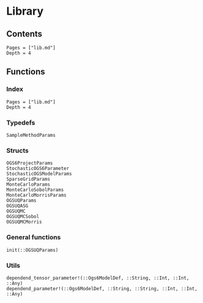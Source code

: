 # Library

## Contents 

```@contents
Pages = ["lib.md"]
Depth = 4
```

## Functions

### Index

```@index
Pages = ["lib.md"]
Depth = 4
```

### Typedefs
```@docs
SampleMethodParams
```

### Structs

```@docs
OGS6ProjectParams
StochasticOGS6Parameter
StochasticOGSModelParams
SparseGridParams
MonteCarloParams
MonteCarloSobolParams
MonteCarloMorrisParams
OGSUQParams
OGSUQASG
OGSUQMC
OGSUQMCSobol
OGSUQMCMorris
```

### General functions

```@docs
init(::OGSUQParams)
```

### Utils

```@docs
dependend_tensor_parameter!(::Ogs6ModelDef, ::String, ::Int, ::Int, ::Any)
dependend_parameter!(::Ogs6ModelDef, ::String, ::String, ::Int, ::Int, ::Any)
```


